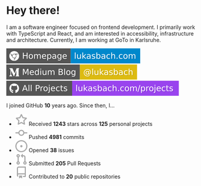 # Hey there!

I am a software engineer focused on frontend development. I primarily work with TypeScript and React, and am interested in accessibility, infrastructure and architecture. Currently, I am working at GoTo in Karlsruhe.

[![Homepage](./icons/homepage.svg)](https://lukasbach.com)
[![Medium Blog](./icons/medium.svg)](https://medium.com/@lukasbach)
[![My Projects](./icons/projects.svg)](https://lukasbach.com/projects)

I joined GitHub **10** years ago. Since then, I...

- ![](./icons/star.svg) Received **1243** stars across **125** personal projects
- ![](./icons/commit.svg) Pushed **4981** commits
- ![](./icons/issues.svg) Opened **38** issues
- ![](./icons/pr.svg) Submitted **205** Pull Requests
- ![](./icons/repo.svg) Contributed to **20** public repositories
